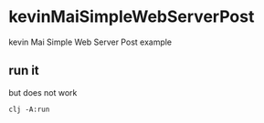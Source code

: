 # kevinMaiSimpleWebServerPost
kevin Mai Simple Web Server Post example

## run it
but does not work
```shell
clj -A:run
```